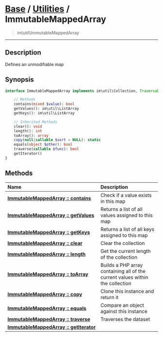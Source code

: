# [Base](base.md) / [Utilities](util.md) / ImmutableMappedArray
 > im\util\ImmutableMappedArray
____

## Description
Defines an unmodifiable map

## Synopsis
```php
interface ImmutableMappedArray implements im\util\Collection, Traversable, IteratorAggregate {

    // Methods
    contains(mixed $value): bool
    getValues(): im\util\ListArray
    getKeys(): im\util\ListArray

    // Inherited Methods
    clear(): void
    length(): int
    toArray(): array
    copy(null|callable $sort = NULL): static
    equals(object $other): bool
    traverse(callable $func): bool
    getIterator()
}
```

## Methods
| Name | Description |
| :--- | :---------- |
| [__ImmutableMappedArray&nbsp;::&nbsp;contains__](util-ImmutableMappedArray-contains.md) | Check if a value exists in this map |
| [__ImmutableMappedArray&nbsp;::&nbsp;getValues__](util-ImmutableMappedArray-getValues.md) | Returns a list of all values assigned to this map |
| [__ImmutableMappedArray&nbsp;::&nbsp;getKeys__](util-ImmutableMappedArray-getKeys.md) | Returns a list of all keys assigned to this map |
| [__ImmutableMappedArray&nbsp;::&nbsp;clear__](util-ImmutableMappedArray-clear.md) | Clear the collection |
| [__ImmutableMappedArray&nbsp;::&nbsp;length__](util-ImmutableMappedArray-length.md) | Get the current length of the collection |
| [__ImmutableMappedArray&nbsp;::&nbsp;toArray__](util-ImmutableMappedArray-toArray.md) | Builds a PHP array containing all of the current values within the collection |
| [__ImmutableMappedArray&nbsp;::&nbsp;copy__](util-ImmutableMappedArray-copy.md) | Clone this instance and return it |
| [__ImmutableMappedArray&nbsp;::&nbsp;equals__](util-ImmutableMappedArray-equals.md) | Compare an object against this instance |
| [__ImmutableMappedArray&nbsp;::&nbsp;traverse__](util-ImmutableMappedArray-traverse.md) | Traverses the dataset |
| [__ImmutableMappedArray&nbsp;::&nbsp;getIterator__](util-ImmutableMappedArray-getIterator.md) |  |
